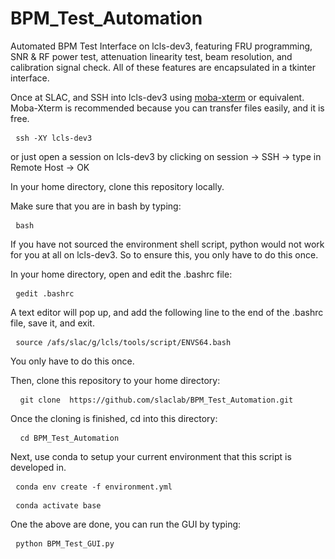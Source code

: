 # BPM_Test_Automation
Automated BPM Test Interface on lcls-dev3, featuring FRU programming, SNR &amp; RF power test, attenuation linearity test, beam resolution, and calibration signal check.  All of these features are encapsulated in a tkinter interface. 

Once at SLAC, and SSH into lcls-dev3 using [moba-xterm](https://mobaxterm.mobatek.net/) or equivalent. Moba-Xterm is recommended because you can transfer files easily, and it is free. 

<pre> <code>ssh -XY lcls-dev3</code> </pre>

or just open a session on lcls-dev3 by clicking on
session -> SSH -> type in Remote Host -> OK

In your home directory, clone this repository locally. 

Make sure that you are in bash by typing: 

<pre> <code>bash </code> </pre>

If you have not sourced the environment shell script, python would not work for you at all on lcls-dev3.  So to ensure this, you only have to do this once. 

In your home directory, open and edit the .bashrc file: 

<pre> <code>gedit .bashrc </code> </pre>

A text editor will pop up, and add the following line to the end of the .bashrc file, save it, and exit. 

<pre> <code>source /afs/slac/g/lcls/tools/script/ENVS64.bash </code> </pre>

You only have to do this once. 

Then, clone this repository to your home directory: 

<pre> <code> git clone  https://github.com/slaclab/BPM_Test_Automation.git </code> </pre>

Once the cloning is finished, cd into this directory: 

<pre> <code> cd BPM_Test_Automation </code> </pre>

Next, use conda to setup your current environment that this script is developed in. 

<pre> <code>conda env create -f environment.yml</code> </pre>

<pre> <code>conda activate base </code> </pre>

One the above are done, you can run the GUI by typing:

<pre> <code>python BPM_Test_GUI.py</code> </pre>
